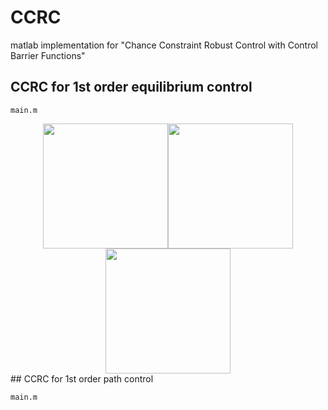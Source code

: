 # CCRC
matlab implementation for "Chance Constraint Robust Control with Control Barrier Functions"

## CCRC for 1st order equilibrium control
```
main.m
```


<center class="half">
    <img src="https://github.com/Link2Link/CCRC/blob/main/1st%20order%20equilibrium%20control/gif/eq_r1_no_noise%20.gif" width = "200" ><img src="https://github.com/Link2Link/CCRC/blob/main/1st%20order%20equilibrium%20control/gif/eq_r1_small_noise.gif" width = "200" ><img src="https://github.com/Link2Link/CCRC/blob/main/1st%20order%20equilibrium%20control/gif/eq_r1_large_noise%20.gif" width = "200" > </center>
## CCRC for 1st order path control

```
main.m
```